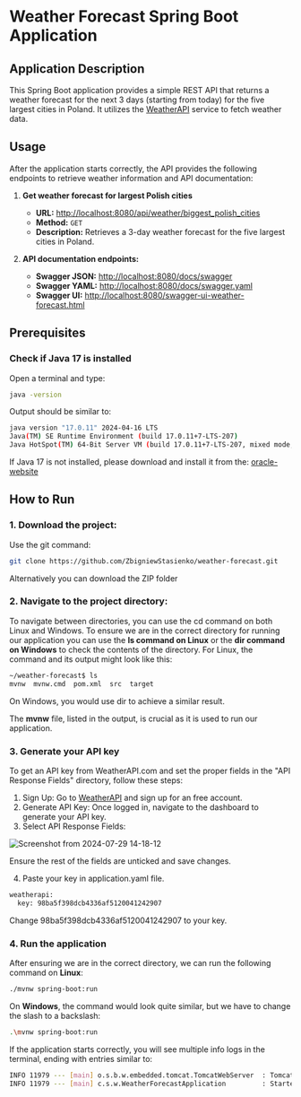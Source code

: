 # Weather Forecast Spring Boot Application

## Application Description

This Spring Boot application provides a simple REST API that returns a weather forecast for the next 3 days (starting from today) for the five largest cities in Poland. It utilizes the [WeatherAPI](https://www.weatherapi.com/) service to fetch weather data.

## Usage

After the application starts correctly, the API provides the following endpoints to retrieve weather information and API documentation:

1. **Get weather forecast for largest Polish cities**
    - **URL:** [http://localhost:8080/api/weather/biggest_polish_cities](http://localhost:8080/api/weather/biggest_polish_cities)
    - **Method:** `GET`
    - **Description:** Retrieves a 3-day weather forecast for the five largest cities in Poland.

2. **API documentation endpoints:**
    - **Swagger JSON:** [http://localhost:8080/docs/swagger](http://localhost:8080/docs/swagger)
    - **Swagger YAML:** [http://localhost:8080/docs/swagger.yaml](http://localhost:8080/docs/swagger.yaml)
    - **Swagger UI:** [http://localhost:8080/swagger-ui-weather-forecast.html](http://localhost:8080/swagger-ui-weather-forecast.html)


## Prerequisites

### Check if Java 17 is installed

Open a terminal and type:
```bash
java -version
```

Output should be similar to:
```bash
java version "17.0.11" 2024-04-16 LTS
Java(TM) SE Runtime Environment (build 17.0.11+7-LTS-207)
Java HotSpot(TM) 64-Bit Server VM (build 17.0.11+7-LTS-207, mixed mode, sharing)
```

If Java 17 is not installed, please download and install it from the: 
[oracle-website](https://www.oracle.com/pl/java/technologies/downloads/#java17)

## How to Run

### 1. Download the project:
Use the git command:
```bash
git clone https://github.com/ZbigniewStasienko/weather-forecast.git
```
Alternatively you can download the ZIP folder

### 2. Navigate to the project directory:

To navigate between directories, you can use the cd command on both Linux and Windows. To ensure we are in the correct directory for running our application
you can use the **ls command on Linux** or the **dir command on Windows** to check the contents of the directory.
For Linux, the command and its output might look like this:

```bash
~/weather-forecast$ ls
mvnw  mvnw.cmd  pom.xml  src  target
```
On Windows, you would use dir to achieve a similar result. 

The **mvnw** file, listed in the output, is crucial as it is used to run our application.

### 3. Generate your API key

To get an API key from WeatherAPI.com and set the proper fields in the "API Response Fields" directory, follow these steps:

1. Sign Up: Go to [WeatherAPI](https://www.weatherapi.com/) and sign up for an free account.
2. Generate API Key: Once logged in, navigate to the dashboard to generate your API key.
3. Select API Response Fields:

![Screenshot from 2024-07-29 14-18-12](https://github.com/user-attachments/assets/585c57a3-ade6-4f3e-b527-ada2a04546b7)

Ensure the rest of the fields are unticked and save changes.

4. Paste your key in application.yaml file.
```bash
weatherapi:
  key: 98ba5f398dcb4336af5120041242907
```
Change 98ba5f398dcb4336af5120041242907 to your key.

### 4. Run the application

After ensuring we are in the correct directory, we can run the following command on **Linux**:

```bash
./mvnw spring-boot:run
```

On **Windows**, the command would look quite similar, but we have to change the slash to a backslash:
```bash
.\mvnw spring-boot:run
```

If the application starts correctly, you will see multiple info logs in the terminal, ending with entries similar to:

```bash
INFO 11979 --- [main] o.s.b.w.embedded.tomcat.TomcatWebServer  : Tomcat started on port 8080 (http) with context path ''
INFO 11979 --- [main] c.s.w.WeatherForecastApplication         : Started WeatherForecastApplication in 1.253 seconds (process running for 1.423)
```





